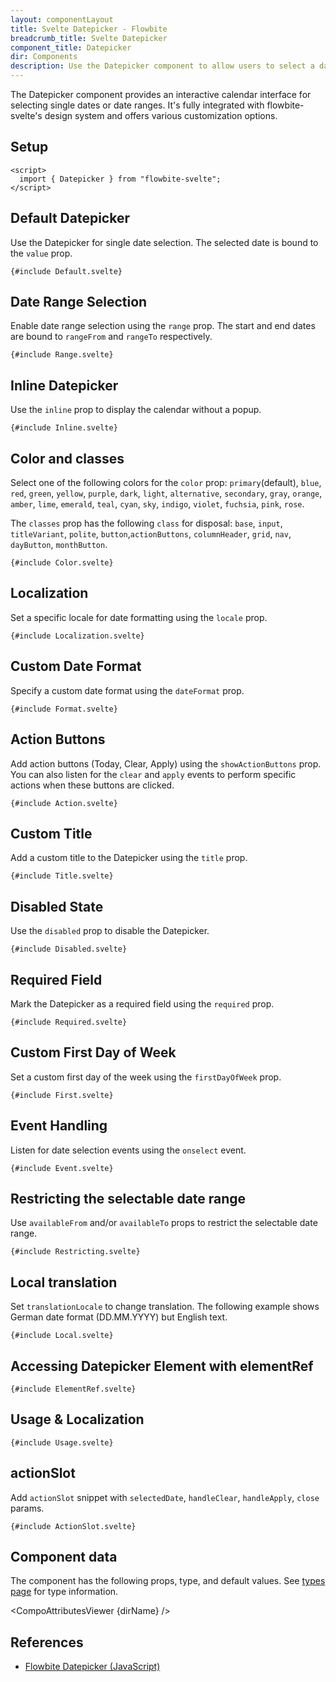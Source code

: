 ```yaml
---
layout: componentLayout
title: Svelte Datepicker - Flowbite
breadcrumb_title: Svelte Datepicker
component_title: Datepicker
dir: Components
description: Use the Datepicker component to allow users to select a date or date range with an interactive calendar interface
---
```


<script>
  import { CompoAttributesViewer, GitHubCompoLinks, toKebabCase } from '../../utils'
  import { P, A } from '$lib'
  const dirName = toKebabCase(component_title)
</script>

The Datepicker component provides an interactive calendar interface for selecting single dates or date ranges. It's fully integrated with flowbite-svelte's design system and offers various customization options.

## Setup

```svelte example hideOutput
<script>
  import { Datepicker } from "flowbite-svelte";
</script>
```

## Default Datepicker

Use the Datepicker for single date selection. The selected date is bound to the `value` prop.

```svelte example class="h-[430px]"
{#include Default.svelte}
```

## Date Range Selection

Enable date range selection using the `range` prop. The start and end dates are bound to `rangeFrom` and `rangeTo` respectively.

```svelte example class="h-[430px]"
{#include Range.svelte}
```

## Inline Datepicker

Use the `inline` prop to display the calendar without a popup.

```svelte example class="h-[430px]"
{#include Inline.svelte}
```

## Color and classes

Select one of the following colors for the `color` prop:
`primary`(default), `blue`, `red`, `green`, `yellow`, `purple`, `dark`, `light`, `alternative`, `secondary`, `gray`, `orange`, `amber`, `lime`, `emerald`, `teal`, `cyan`, `sky`, `indigo`, `violet`, `fuchsia`, `pink`, `rose`.

The `classes` prop has the following `class` for disposal: `base`, `input`, `titleVariant`, `polite`, `button`,`actionButtons`, `columnHeader`, `grid`, `nav`, `dayButton`, `monthButton`.

```svelte example class="h-[430px]"
{#include Color.svelte}
```

## Localization

Set a specific locale for date formatting using the `locale` prop.

```svelte example class="h-[430px]"
{#include Localization.svelte}
```

## Custom Date Format

Specify a custom date format using the `dateFormat` prop.

```svelte example class="h-[430px]"
{#include Format.svelte}
```

## Action Buttons

Add action buttons (Today, Clear, Apply) using the `showActionButtons` prop. You can also listen for the `clear` and `apply` events to perform specific actions when these buttons are clicked.

```svelte example class="h-[460px]"
{#include Action.svelte}
```

## Custom Title

Add a custom title to the Datepicker using the `title` prop.

```svelte example class="h-[430px]"
{#include Title.svelte}
```

## Disabled State

Use the `disabled` prop to disable the Datepicker.

```svelte example class="h-[430px]"
{#include Disabled.svelte}
```

## Required Field

Mark the Datepicker as a required field using the `required` prop.

```svelte example class="h-[430px]"
{#include Required.svelte}
```

## Custom First Day of Week

Set a custom first day of the week using the `firstDayOfWeek` prop.

```svelte example class="h-[430px]"
{#include First.svelte}
```

## Event Handling

Listen for date selection events using the `onselect` event.

```svelte example class="h-[430px]"
{#include Event.svelte}
```

## Restricting the selectable date range

Use `availableFrom` and/or `availableTo` props to restrict the selectable date range.

```svelte example class="h-[430px]"
{#include Restricting.svelte}
```

## Local translation

Set `translationLocale` to change translation. The following example shows German date format (DD.MM.YYYY) but English text.

```svelte example class="h-[430px]"
{#include Local.svelte}
```

## Accessing Datepicker Element with elementRef

```svelte example class="h-[430px]"
{#include ElementRef.svelte}
```

## Usage & Localization

```svelte example class="h-[530px]"
{#include Usage.svelte}
```

## actionSlot

Add `actionSlot` snippet with `selectedDate`, `handleClear`, `handleApply`, `close` params.

```svelte example
{#include ActionSlot.svelte}
```

## Component data

The component has the following props, type, and default values. See [types page](/docs/pages/typescript) for type information.

<CompoAttributesViewer {dirName} />

## References

- [Flowbite Datepicker (JavaScript)](https://flowbite.com/docs/plugins/Datepicker/)

<GitHubCompoLinks />
